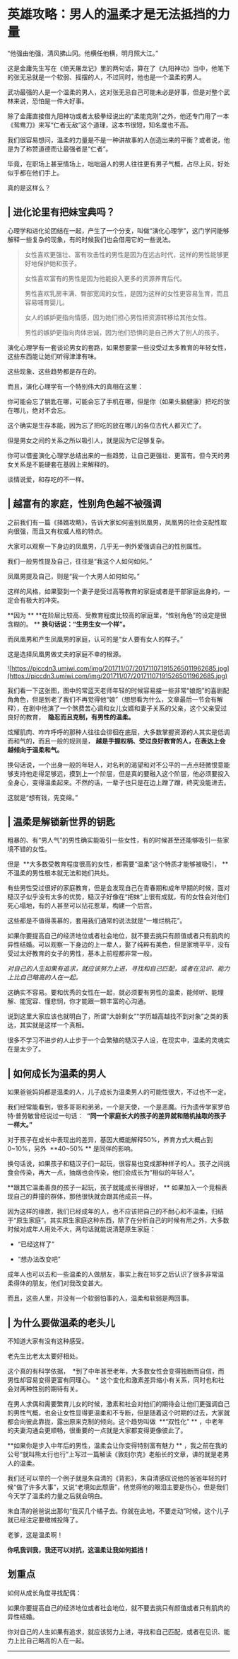 # 英雄攻略：男人的温柔才是无法抵挡的力量

“他强由他强，清风拂山冈。他横任他横，明月照大江。”

这是金庸先生写在《倚天屠龙记》里的两句话，算在了《九阳神功》当中，他笔下的张无忌就是一个软弱、摇摆的人，不过同时，他也是一个温柔的男人。

武功最强的人是一个温柔的男人，这对张无忌自己可能未必是好事，但是对整个武林来说，恐怕是一件大好事。

除了金庸直接借九阳神功或者太极拳经说出的“柔能克刚”之外，他还专门用了一本《鸳鸯刀》来写“仁者无敌”这个道理，这本书很短，知名度也不高。

我们很容易想问，温柔的力量是不是一种讲故事的人创造出来的平衡？或者说，他是为了称赞道德而让最强者是“仁者”。

毕竟，在职场上甚至情场上，咄咄逼人的男人往往更有男子气概，占尽上风，好处似乎都在他们手上。

真的是这样么？

## | 进化论里有把妹宝典吗？

心理学和进化论团结在一起，产生了一个分支，叫做“演化心理学”，这门学问能够解释一些复杂的现象，有的时候我们也会借用它的一些说法。

> 女性喜欢更强壮、富有攻击性的男性是因为在远古时代，这样的男性能够更好地保护她和孩子。
> 
> 
> 
> 女性喜欢富有的男性是因为他能投入更多的资源养育后代。
> 
> 
> 
> 男性喜欢乳房丰满、臀部宽阔的女性，是因为这样的女性更容易生育，而且容易哺育婴儿。
> 
> 
> 
> 女人的嫉妒更指向情感，因为她们担心男性把资源转移给其他女性。
> 
> 
> 
> 男性的嫉妒更指向肉体忠诚，因为他们恐惧的是自己养大了别人的孩子。

演化心理学有一套谈论男女的套路，如果想要蒙一些没受过太多教育的年轻女性，这些东西能让她们听得津津有味。

这些现象、这些趋势都是存在的。

而且，演化心理学有一个特别伟大的真相在这里：

你可能会忘了钥匙在哪，可能会忘了手机在哪，但是你（如果头脑健康）把吃的放在哪儿，绝对不会忘。

这个确实是生存本能，因为忘了把吃的放在哪儿的各位古代人都灭亡了。

但是男女之间的关系之所以吸引人，就是因为它足够复杂。

你可以借鉴演化心理学总结出来的一些趋势，让自己更强壮、更富有。但今天的男女关系是不能硬套在基因上来解释的。

谈情说爱，和存吃的不一样。

## | 越富有的家庭，性别角色越不被强调

之前我们有一篇《择婿攻略》，告诉大家如何鉴别凤凰男，凤凰男的社会支配性取向很强，而且又有权威人格的特点。

大家可以观察一下身边的凤凰男，几乎无一例外爱强调自己的性别属性。

我们一般男性提及自己，往往是“我这个人如何如何。”

凤凰男提及自己，则是“我一个大男人如何如何。”

这样的风格，如果娶到一个妻子是受过高等教育的家庭或者是干部家庭出身的，一定会有极大的冲突。

 **因为 **  **在阶层比较高、受教育程度比较高的家庭里，“性别角色”的设定是很含糊的。 **  **换句话说：“生男生女一个样”。**

而凤凰男和产生凤凰男的家庭，认可的是“女人要有女人的样子。”

这是选择凤凰男做丈夫的家庭不幸的根源。

![https://piccdn3.umiwi.com/img/201711/07/201711071915265011962685.jpg](https://piccdn3.umiwi.com/img/201711/07/201711071915265011962685.jpg)

我们看一下这张图，图中的常蓝天老师年轻的时候容易接一些非常“娘炮”的喜剧配角角色，但是到老了我们不再觉得他“娘”（想想看为什么，文章最后一节会有解释），在剧中他演了一个煞费苦心调和女儿女婿和妻子关系的父亲，这个父亲受过良好的教育，  **隐忍而且克制，有男性的温柔。**

炫耀肌肉、咋咋呼呼的那种人往往会徘徊在底层，大多数掌握资源的人其实是低调而和气的，而且一般的规则是， **越是手握权柄、受过良好教育的人，在表达上会越倾向于温柔和气。**

换句话说，一个出身一般的年轻人，对名利的渴望和对不公平的一点点轻微恨意能够支持他走得足够远，摸到上一个阶层，但是真的要融入这个阶层，他必须要投入全身心，变得温柔起来。不然的话，一辈子也只是在边上蹭了蹭，终究没能进去。

这就是“想有钱，先变绵。”

## | 温柔是解锁新世界的钥匙

粗暴的、有“男人气”的男性确实能吸引一些女性，有的时候甚至还能够吸引一些家境不错的女性。

但是  **大多数受教育程度很高的女性，都需要“温柔”这个特质才能够被吸引， ** 不温柔的男性根本就无法和她们共处。

有些男性受过很好的家庭教育，但是会发现自己在青春期和成年早期的时候，面对糙汉子似乎没有太多的优势，糙汉子好像在“把妹”上很有成就，有的女性会对他们死心塌地，有的人甚至可以拈花惹草，构建一个后宫。

这些都是不值得羡慕的，套用我们通常的说法就是“一堆烂桃花”。

如果你要提高自己的经济地位或者社会地位，就不要去挑只有颜值或者只有肌肉的异性结婚。可以观察一下身边的上一辈人，娶了纯粹有美色，但是家境平平，没有受过太好教育的女子的男性，基本上前程都非常一般。

 *对自己的人生如果有追求，就应该努力上进，寻找和自己匹配，或者在见识、能力上比自己略高的人在一起。*

这确实不容易。要和优秀的女性在一起，就必须要有男性的温柔，能倾听、能理解、能宽容、懂悲悯，你才能跟一颗丰富的心沟通。

说到这里大家应该也就明白了，所谓“大龄剩女”“学历越高越找不到对象”之类的表达，其实就是这样一个真相。

很多不学习不进步的人止步于一个会繁殖的糙汉子人设，在现实中，温柔的灵魂实在是太少了。

## | 如何成长为温柔的男人

如果爸爸妈妈都是温柔的人，儿子成长为温柔男人的可能性很大，不过也不一定。

我们经常能看到，很多哥哥和弟弟，一个是天使，一个是恶魔。行为遗传学家罗伯特·普劳敏曾经说过一句话：  **“同一个家庭长大的孩子的差异就和随机抽取的孩子一样大。”**

对于孩子在成长中表现出的差异，基因大概能解释50%，养育方式大概占到0~10%，另外  **40~50% ** 是同伴的影响。

换句话说，如果孩子和糙汉子们一起玩，很容易也变成那种样子的人。孩子之间挑食会传染，再大一点，抽烟也会传染，他们会成长为“相似的年轻人”。

 **跟其它温柔善良的孩子一起玩，孩子就能成长得很好， ** 如果加入一个竞相表现自己的莽撞的群体，那他很快就会跟其他成员一样。

因为这样的缘故，我们已经成年的人，也不应该把自己的不耐心和不温柔，归结于“原生家庭”。其实原生家庭这种东西，除了在分析自己的时候有用之外，大多数时候对成年人用处不大，两句话就能说清楚原生家庭：

* “已经这样了”

* “想办法改变吧”

成年人也可以去和一些温柔的人做朋友，事实上我在18岁之后认识了很多非常温柔得体的朋友，他们对我改变甚大。

而且，这些人里，并没有一个软弱怕事的人，温柔和软弱是两回事。

## | 为什么要做温柔的老头儿

不知道大家有没有这种感受。

老先生比老太太要好相处。

这个真的有科学依据，  *到了中年甚至老年，大多数女性会变得独断而自信，而男性却容易变得更富有同理心。 * 这个变化和激素差异缩小有关系，同时也和社会对两种性别的期待有关。

在男人求偶和需要繁育儿女的时候，激素和社会对他们的期待会让他们更强调自己的男性气概，也会让女性显得更温柔和不专断，但是随着这个时期的过去，大家就都会向彼此靠拢，露出原来克制的倾向。这个趋势叫做  **“双性化” ** ，中老年的夫妻沟通会更顺畅，很重要的一点就是大家都变得更像彼此了。

 **如果你是步入中年后的男性，温柔会让你变得特别富有魅力 ** ，我之前在我的公号“就叫熊太行也行”上写过一篇解读《敦刻尔克》老船长的文章，讲的就是老男人的温柔。

我们还可以举的一个例子就是朱自清的《背影》，朱自清感叹说他的爸爸年轻的时候“做了许多大事”，又说“老境如此颓唐”，他觉得他的眼泪主要是伤心，但是我们今天学了温柔的力量之后就会明白。

朱自清的爸爸说出那句“我买几个橘子去。你就在此地，不要走动”时候，这个儿子就已经注定要缴械投降了。

老爹，这是温柔啊！

 **你吼我训我，我还可以对抗，这温柔让我如何抵挡！**

## 划重点

如何从成长角度寻找配偶：

如果你要提高自己的经济地位或者社会地位，就不要去挑只有颜值或者只有肌肉的异性结婚。

你对自己的人生如果有追求，就应该努力上进，寻找和自己匹配，或者在见识、能力上比自己略高的人在一起。

---
